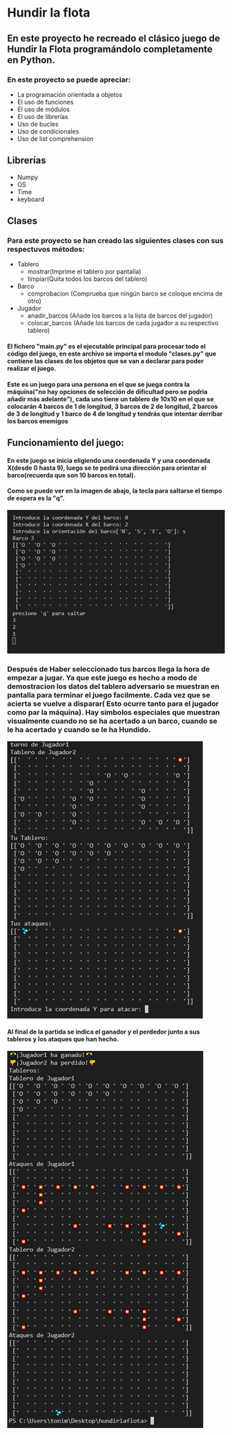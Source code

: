 # **Hundir la flota**
## En este proyecto he recreado el clásico juego de Hundir la Flota programándolo completamente en Python.

### En este proyecto se puede apreciar:
* La programación orientada a objetos
* El uso de funciones
* El uso de módulos
* El uso de librerías
* Uso de bucles
* Uso de condicionales
* Uso de list comprehension

## Librerías
* Numpy
* OS
* Time
* keyboard

## Clases

### Para este proyecto se han creado las siguientes clases con sus respectuvos métodos:

* Tablero
    * mostrar(Imprime el tablero por pantalla)
    * limpiar(Quita todos los barcos del tablero)
* Barco
    * comprobacion (Comprueba que ningún barco se coloque encima de otro)
* Jugador
    * anadir_barcos (Añade los barcos a la lista de barcos del jugador)
    * colocar_barcos (Añade los barcos de cada jugador a su respectivo tablero)

#### El fichero "main.py" es el ejecutable principal para procesar todo el código del juego, en este archivo se importa el modulo "clases.py" que contiene las clases de los objetos que se van a declarar para poder realizar el juego.

#### Este es un juego para una persona en el que se juega contra la máquina("no hay opciones de selección de dificultad pero se podria añadir más adelante"), cada uno tiene un tablero de 10x10 en el que se colocarán 4 barcos de 1 de longitud, 3 barcos de 2 de longitud, 2 barcos de 3 de longitud y 1 barco de 4 de longitud y tendrás que intentar derribar los barcos enemigos

## Funcionamiento del juego:

#### En este juego se inicia eligiendo una coordenada Y y una coordenada X(desde 0 hasta 9), luego se te pedirá una dirección para orientar el barco(recuerda que son 10 barcos en total).

#### Como se puede ver en la imagen de abajo, la tecla para saltarse el tiempo de espera es la "q".

![Imagen1](Imagenes/1.PNG)

### Después de Haber seleccionado tus barcos llega la hora de empezar a jugar. Ya que este juego es hecho a modo de demostracion los datos del tablero adversario se muestran en pantalla para terminar el juego facilmente. Cada vez que se acierta se vuelve a disparar( Esto ocurre tanto para el jugador como par la máquina). Hay simbolos especiales que muestran visualmente cuando no se ha acertado a un barco, cuando se le ha acertado y cuando se le ha Hundido.

![Imagen1](Imagenes/2.PNG)

#### Al final de la partida se indica el ganador y el perdedor junto a sus tableros y los ataques que han hecho.

![Imagen1](Imagenes/3.PNG)



